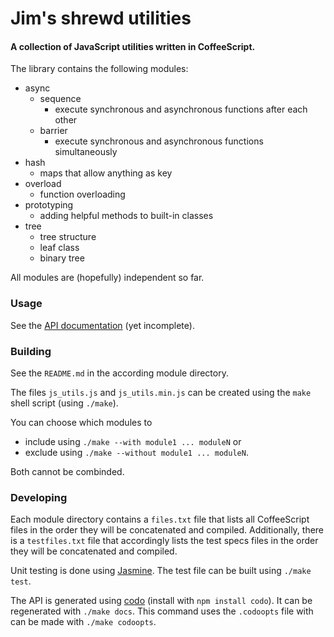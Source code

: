 # Jim's shrewd utilities

#### A collection of JavaScript utilities written in CoffeeScript.


The library contains the following modules:

- async
	- sequence
		- execute synchronous and asynchronous functions after each other
	- barrier
		- execute synchronous and asynchronous functions simultaneously
- hash
	- maps that allow anything as key
- overload
	- function overloading
- prototyping
	- adding helpful methods to built-in classes
- tree
	- tree structure
	- leaf class
	- binary tree

All modules are (hopefully) independent so far.


### Usage

See the [API documentation](http://jneuendorf.github.io/js_utils/) (yet incomplete).


### Building

See the `README.md` in the according module directory.

The files `js_utils.js` and `js_utils.min.js` can be created using the `make` shell script (using `./make`).

You can choose which modules to

- include using `./make --with module1 ... moduleN` or
- exclude using `./make --without module1 ... moduleN`.

Both cannot be combinded.


### Developing

Each module directory contains a `files.txt` file that lists all CoffeeScript files in the order they will be concatenated and compiled.
Additionally, there is a `testfiles.txt` file that accordingly lists the test specs files in the order they will be concatenated and compiled.

Unit testing is done using [Jasmine](https://jasmine.github.io/).
The test file can be built using `./make test`.

The API is generated using [codo](https://github.com/coffeedoc/codo) (install with `npm install codo`).
It can be regenerated with `./make docs`.
This command uses the `.codoopts` file with can be made with `./make codoopts`.
